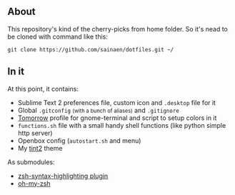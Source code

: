 ## About

This repository's kind of the cherry-picks from home folder. So it's nead to be cloned with command like this:

	git clone https://github.com/sainaen/dotfiles.git ~/

## In it
At this point, it contains:

* Sublime Text 2 preferences file, custom icon and `.desktop` file for it
* Global `.gitconfig` <small>(with a bunch of aliases)</small> and `.gitignore`
* [Tomorrow](https://github.com/chriskempson/tomorrow-theme) profile for gnome-terminal and script to setup colors in it
* `functions.sh` file with a small handy shell functions (like python simple http server)
* Openbox config (`autostart.sh` and menu)
* My [tint2](code.google.com/p/tint2/) theme

As submodules:

* [zsh-syntax-highlighting plugin](https://github.com/zsh-users/zsh-syntax-highlighting)
* [oh-my-zsh](https://github.com/robbyrussell/oh-my-zsh)

